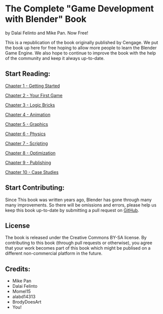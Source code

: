# The Complete "Game Development with Blender" Book
by Dalai Felinto and Mike Pan. Now Free!

This is a republication of the book originally published by Cengage. We put the book up here for free hoping to allow more people to learn the Blender Game Engine. We also hope to continue to improve the book with the help of the community and keep it always up-to-date.

## Start Reading:

[Chapter 1 - Getting Started](text/01-GettingStarted.md)

[Chapter 2 - Your First Game](text/02-FirstGame.md)

[Chapter 3 - Logic Bricks](text/03-LogicBricks.md)

[Chapter 4 - Animation](text/04-Animation.md)

[Chapter 5 - Graphics](text/05-Graphics.md)

[Chapter 6 - Physics](text/06-Physics.md)

[Chapter 7 - Scripting](text/07-Scripting.md)

[Chapter 8 - Optimization](text/08-Optimization.md)

[Chapter 9 - Publishing](text/09-Publishing.md)

[Chapter 10 - Case Studies](text/10-CaseStudies.md)

## Start Contributing:
Since This book was written years ago, Blender has gone through many many improvements. So there will be omissions and errors, please help us keep this book up-to-date by submitting a pull request on [GitHub](https://github.com/mikepan/GameEngineBook/).

## License
The book is released under the Creative Commons BY-SA license. By contributing to this book (through pull requests or otherwise), you agree that your work becomes part of this book which might be publised on a different non-commercial platform in the future.

## Credits:
- Mike Pan
- Dalai Felinto
- Momel15
- alabd14313
- BrodyDoesArt
- You!
